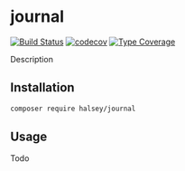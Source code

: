 # journal

[![Build Status](https://github.com/halsey/journal/workflows/CI/badge.svg?branch=master)](https://github.com/halsey/journal/actions?query=workflow%3ACI)
[![codecov](https://codecov.io/gh/halsey/journal/branch/develop/graph/badge.svg)](https://codecov.io/gh/halsey/journal)
[![Type Coverage](https://shepherd.dev/github/halsey/journal/coverage.svg)](https://shepherd.dev/github/halsey/journal)

Description

## Installation

```sh
composer require halsey/journal
```

## Usage

Todo
